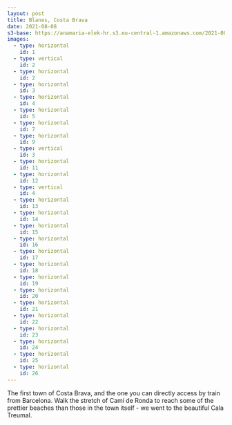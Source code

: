 ```yaml
---
layout: post
title: Blanes, Costa Brava
date: 2021-08-08
s3-base: https://anamaria-elek-hr.s3.eu-central-1.amazonaws.com/2021-08-08-blanes
images:
  - type: horizontal
    id: 1
  - type: vertical
    id: 2
  - type: horizontal
    id: 2
  - type: horizontal
    id: 3
  - type: horizontal
    id: 4
  - type: horizontal
    id: 5
  - type: horizontal
    id: 7
  - type: horizontal
    id: 9
  - type: vertical
    id: 3
  - type: horizontal
    id: 11
  - type: horizontal
    id: 12
  - type: vertical
    id: 4
  - type: horizontal
    id: 13
  - type: horizontal
    id: 14
  - type: horizontal
    id: 15
  - type: horizontal
    id: 16
  - type: horizontal
    id: 17
  - type: horizontal
    id: 18
  - type: horizontal
    id: 19
  - type: horizontal
    id: 20
  - type: horizontal
    id: 21
  - type: horizontal
    id: 22
  - type: horizontal
    id: 23
  - type: horizontal
    id: 24
  - type: horizontal
    id: 25
  - type: horizontal
    id: 26
---
```


The first town of Costa Brava, and the one you can directly access by train from Barcelona. Walk the stretch of Camí de Ronda to reach some of the prettier beaches than those in the town itself - we went to the beautiful Cala Treumal.
